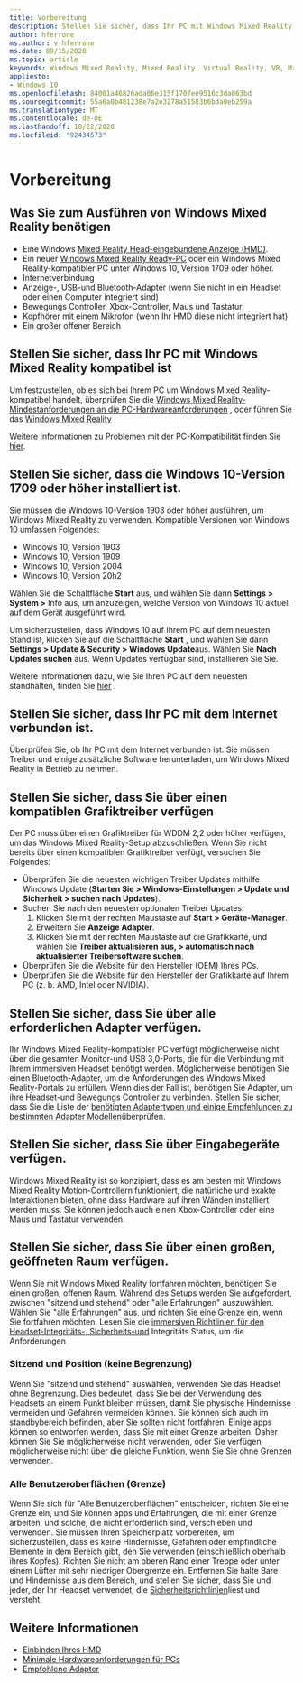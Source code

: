```yaml
---
title: Vorbereitung
description: Stellen Sie sicher, dass Ihr PC mit Windows Mixed Reality kompatibel ist und damit fertig ist.
author: hferrone
ms.author: v-hferrone
ms.date: 09/15/2020
ms.topic: article
keywords: Windows Mixed Reality, Mixed Reality, Virtual Reality, VR, Mr, kompatibel, Kompatibilität, Einstieg, Setup, PC, Systemanforderungen
appliesto:
- Windows 10
ms.openlocfilehash: 84001a46826ada06e315f1707ee9516c3da063bd
ms.sourcegitcommit: 55a6a0b481238e7a2e3278a51583b6bda0eb259a
ms.translationtype: MT
ms.contentlocale: de-DE
ms.lasthandoff: 10/22/2020
ms.locfileid: "92434573"
---
```

# <a name="before-you-start"></a>Vorbereitung

## <a name="what-youll-need-to-run-windows-mixed-reality"></a>Was Sie zum Ausführen von Windows Mixed Reality benötigen

* Eine Windows [Mixed Reality Head-eingebundene Anzeige (HMD)](https://www.microsoft.com/en-us/windows/windows-mixed-reality-devices).
* Ein neuer [Windows Mixed Reality Ready-PC](https://support.microsoft.com/en-us/help/4039260/windows-10-mixed-reality-pc-hardware-guidelines) oder ein Windows Mixed Reality-kompatibler PC unter Windows 10, Version 1709 oder höher.
* Internetverbindung
* Anzeige-, USB-und Bluetooth-Adapter (wenn Sie nicht in ein Headset oder einen Computer integriert sind)
* Bewegungs Controller, Xbox-Controller, Maus und Tastatur
* Kopfhörer mit einem Mikrofon (wenn Ihr HMD diese nicht integriert hat)
* Ein großer offener Bereich

## <a name="make-sure-your-pc-is-compatible-with-windows-mixed-reality"></a>Stellen Sie sicher, dass Ihr PC mit Windows Mixed Reality kompatibel ist

Um festzustellen, ob es sich bei Ihrem PC um Windows Mixed Reality-kompatibel handelt, überprüfen Sie die [Windows Mixed Reality-Mindestanforderungen an die PC-Hardwareanforderungen](windows-mixed-reality-minimum-pc-hardware-compatibility-guidelines.md) , oder führen Sie das [Windows Mixed Reality](install-windows-mixed-reality.md#launch-mixed-reality-portal)

Weitere Informationen zu Problemen mit der PC-Kompatibilität finden Sie [hier](https://support.microsoft.com/en-us/help/4045777/windows-10-get-help-with-pc-compatibility-in-windows-mixed-reality).

## <a name="make-sure-you-have-the-windows-10-version-1709-or-newer-installed"></a>Stellen Sie sicher, dass die Windows 10-Version 1709 oder höher installiert ist.

Sie müssen die Windows 10-Version 1903 oder höher ausführen, um Windows Mixed Reality zu verwenden. Kompatible Versionen von Windows 10 umfassen Folgendes:

* Windows 10, Version 1903
* Windows 10, Version 1909
* Windows 10, Version 2004
* Windows 10, Version 20h2

Wählen Sie die Schaltfläche **Start** aus, und wählen Sie dann **Settings > System >** Info aus, um anzuzeigen, welche Version von Windows 10 aktuell auf dem Gerät ausgeführt wird.

Um sicherzustellen, dass Windows 10 auf Ihrem PC auf dem neuesten Stand ist, klicken Sie auf die Schaltfläche **Start** , und wählen Sie dann **Settings > Update & Security > Windows Update**aus.  Wählen Sie **Nach Updates suchen** aus. Wenn Updates verfügbar sind, installieren Sie Sie.

Weitere Informationen dazu, wie Sie Ihren PC auf dem neuesten standhalten, finden Sie [hier](https://support.microsoft.com/en-us/help/12373/windows-update-faq) .

## <a name="make-sure-your-pc-is-connected-to-the-internet"></a>Stellen Sie sicher, dass Ihr PC mit dem Internet verbunden ist.

Überprüfen Sie, ob Ihr PC mit dem Internet verbunden ist. Sie müssen Treiber und einige zusätzliche Software herunterladen, um Windows Mixed Reality in Betrieb zu nehmen.

## <a name="make-sure-you-have-a-compatible-graphics-driver"></a>Stellen Sie sicher, dass Sie über einen kompatiblen Grafiktreiber verfügen

Der PC muss über einen Grafiktreiber für WDDM 2,2 oder höher verfügen, um das Windows Mixed Reality-Setup abzuschließen. Wenn Sie nicht bereits über einen kompatiblen Grafiktreiber verfügt, versuchen Sie Folgendes:

* Überprüfen Sie die neuesten wichtigen Treiber Updates mithilfe Windows Update (**Starten Sie > Windows-Einstellungen > Update und Sicherheit > suchen nach Updates**).
* Suchen Sie nach den neuesten optionalen Treiber Updates:
    1. Klicken Sie mit der rechten Maustaste auf **Start > Geräte-Manager**.
    2. Erweitern Sie **Anzeige Adapter**.
    3. Klicken Sie mit der rechten Maustaste auf die Grafikkarte, und wählen Sie **Treiber aktualisieren aus, > automatisch nach aktualisierter Treibersoftware suchen**.
* Überprüfen Sie die Website für den Hersteller (OEM) Ihres PCs.
* Überprüfen Sie die Website für den Hersteller der Grafikkarte auf Ihrem PC (z. b. AMD, Intel oder NVIDIA).

## <a name="make-sure-that-you-have-any-required-adapters"></a>Stellen Sie sicher, dass Sie über alle erforderlichen Adapter verfügen.

Ihr Windows Mixed Reality-kompatibler PC verfügt möglicherweise nicht über die gesamten Monitor-und USB 3,0-Ports, die für die Verbindung mit Ihrem immersiven Headset benötigt werden. Möglicherweise benötigen Sie einen Bluetooth-Adapter, um die Anforderungen des Windows Mixed Reality-Portals zu erfüllen.  Wenn dies der Fall ist, benötigen Sie Adapter, um ihre Headset-und Bewegungs Controller zu verbinden. Stellen Sie sicher, dass Sie die Liste der [benötigten Adaptertypen und einige Empfehlungen zu bestimmten Adapter Modellen](recommended-adapters-for-windows-mixed-reality-capable-pcs.md)überprüfen.

## <a name="make-sure-that-you-have-input-devices"></a>Stellen Sie sicher, dass Sie über Eingabegeräte verfügen.

Windows Mixed Reality ist so konzipiert, dass es am besten mit Windows Mixed Reality Motion-Controllern funktioniert, die natürliche und exakte Interaktionen bieten, ohne dass Hardware auf ihren Wänden installiert werden muss. Sie können jedoch auch einen Xbox-Controller oder eine Maus und Tastatur verwenden.

## <a name="make-sure-that-you-have-a-large-open-space"></a>Stellen Sie sicher, dass Sie über einen großen, geöffneten Raum verfügen.

Wenn Sie mit Windows Mixed Reality fortfahren möchten, benötigen Sie einen großen, offenen Raum.  Während des Setups werden Sie aufgefordert, zwischen "sitzend und stehend" oder "alle Erfahrungen" auszuwählen. Wählen Sie "alle Erfahrungen" aus, und richten Sie eine Grenze ein, wenn Sie fortfahren möchten. Lesen Sie die [immersiven Richtlinien für den Headset-Integritäts-, Sicherheits-und](wmr-health-safety-comfort.md) Integritäts Status, um die Anforderungen

### <a name="seated-and-standing-no-boundary"></a>Sitzend und Position (keine Begrenzung)

Wenn Sie "sitzend und stehend" auswählen, verwenden Sie das Headset ohne Begrenzung. Dies bedeutet, dass Sie bei der Verwendung des Headsets an einem Punkt bleiben müssen, damit Sie physische Hindernisse vermeiden und Gefahren vermeiden können. Sie können sich auch im standbybereich befinden, aber Sie sollten nicht fortfahren. Einige apps können so entworfen werden, dass Sie mit einer Grenze arbeiten. Daher können Sie Sie möglicherweise nicht verwenden, oder Sie verfügen möglicherweise nicht über die gleiche Funktion, wenn Sie Sie ohne Grenzen verwenden.

### <a name="all-experiences-boundary"></a>Alle Benutzeroberflächen (Grenze)

Wenn Sie sich für "Alle Benutzeroberflächen" entscheiden, richten Sie eine Grenze ein, und Sie können apps und Erfahrungen, die mit einer Grenze arbeiten, und solche, die nicht erforderlich sind, verschieben und verwenden. Sie müssen Ihren Speicherplatz vorbereiten, um sicherzustellen, dass es keine Hindernisse, Gefahren oder empfindliche Elemente in dem Bereich gibt, den Sie verwenden (einschließlich oberhalb ihres Kopfes). Richten Sie nicht am oberen Rand einer Treppe oder unter einem Lüfter mit sehr niedriger Obergrenze ein. Entfernen Sie halte Bare und Hindernisse aus dem Bereich, und stellen Sie sicher, dass Sie und jeder, der Ihr Headset verwendet, die [Sicherheitsrichtlinien](https://support.microsoft.com/en-us/help/4039969/windows-10-mixed-reality-immersive-headset-health-safety-comfort)liest und versteht.

## <a name="see-also"></a>Weitere Informationen

* [Einbinden Ihres HMD](plug-in-your-headset.md)
* [Minimale Hardwareanforderungen für PCs](windows-mixed-reality-minimum-pc-hardware-compatibility-guidelines.md)
* [Empfohlene Adapter](recommended-adapters-for-windows-mixed-reality-capable-pcs.md)